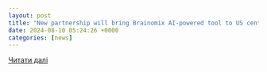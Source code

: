 ```yaml
---
layout: post
title: "New partnership will bring Brainomix AI-powered tool to US centers"
date: 2024-08-10 05:24:26 +0000
categories: [news]
---
```


[Читати далі](https://pulmonaryfibrosisnews.com/news/new-partnership-bringing-ai-powered-tool-brainomix-us-centers/)
